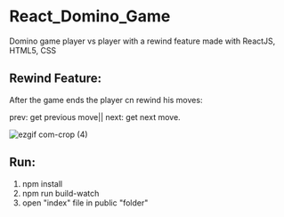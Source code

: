 # React_Domino_Game
Domino game player vs player with a rewind feature made with ReactJS, HTML5, CSS

## Rewind Feature:
After the game ends the player cn rewind his moves:

prev: get previous move||
next: get next move.

![ezgif com-crop (4)](https://user-images.githubusercontent.com/41550958/111229837-51252980-85ef-11eb-8661-d739dade16fe.gif)

## Run:
1. npm install
2. npm run build-watch
3. open "index" file in public "folder"
